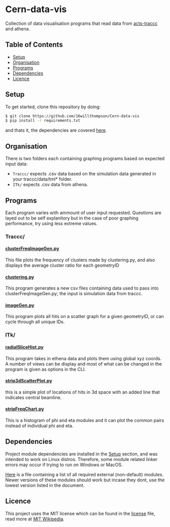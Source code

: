 # Cern-data-vis
Collection of data visualisation programs that read data from [acts-traccc](https://github.com/acts-project/traccc) and athena.

## Table of Contents
* [Setup](#Setup)
* [Organisation](#Organisation)
* [Programs](#Programs)
* [Dependencies](#Dependencies)
* [Licence](#Licence)

## Setup
To get started, clone this repository by doing:
```sh
$ git clone https://github.com/16willthompson/Cern-data-vis
$ pip install -r requirements.txt
```
and thats it, the dependencies are covered [here](#Dependencies).

## Organisation
There is two folders each containing graphing programs based on expected input data:

* `Traccc/` expects .csv data based on the simulation data generated in your traccc/data/tml* folder.
* `ITk/` expects .csv data from athena.

## Programs
Each program varies with ammount of user input requested. Questions are layed out to be self explanitory but in the case of poor graphing performance, try using less extreme values.
### Traccc/ 
#### [clusterFreqImageGen.py](Traccc/clusterFreqImageGen.py)
This file plots the frequency of clusters made by clustering.py, and also displays the average cluster ratio for each geometryID
#### [clustering.py](Traccc/clustering.py)
This program generates a new csv files containing data used to pass into clusterFreqImageGen.py; the input is simulation data from traccc.
#### [imageGen.py](Traccc/imageGen.py)
This program plots all hits on a scatter graph for a given geometryID, or can cycle through all unique IDs.
### ITk/ 
#### [radialSliceHist.py](ITk/radialSliceHist.py)
This program takes in ethena data and plots them using global xyz coords. A number of views can be display and most of what can be changed in the program is given as options in the CLI.
#### [strip3dScatterPlot.py](ITk/strip3dScatterPlot.py)
this is a simple plot of locations of hits in 3d space with an added line that indicates central beamline.
#### [stripFreqChart.py](ITk/stripFreqChart.py)
This is a histogram of phi and eta modules and it can plot the common pairs instead of individual phi and eta.

## Dependencies
Project module dependencies are installed in the [Setup](#Setup) section, and was intended to work on Linux distros. Therefore, some module related linker errors may occur if trying to run on Windows or MacOS.

[Here](requirements.txt) is a file containing a list of all required external (non-default) modules. Newer versions of these modules should work but incase they dont, use the lowest version listed in the document.
## Licence
This project uses the MIT license which can be found in the [license](LICENSE) file, read more at [MIT Wikipedia](https://en.wikipedia.org/wiki/MIT_License).
